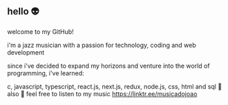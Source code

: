 ## hello 👽
welcome to my GitHub!

i'm a jazz musician with a passion for technology, coding and web development</p>
since i've decided to expand my horizons and venture into the world of programming, i've learned:</p>
c, javascript, typescript, react.js, next.js, redux, node.js, css, html and sql 👾
also 🤖 feel free to listen to my music https://linktr.ee/musicadojoao

<!---
jrochafonso/jrochafonso is a ✨ special ✨ repository because its `README.md` (this file) appears on your GitHub profile.
You can click the Preview link to take a look at your changes.
--->
